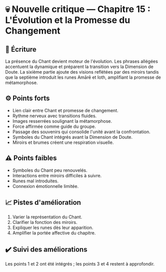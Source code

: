 # 💀 Nouvelle critique — Chapitre 15 : L'Évolution et la Promesse du Changement

## 🧠 Écriture
La présence du Chant devient moteur de l'évolution. Les phrases allégées accentuent la dynamique et préparent la transition vers la Dimension de Doute. La sixième partie ajoute des visions reflétées par des miroirs tandis que la septième introduit les runes Amārē et Ioth, amplifiant la promesse de métamorphose.

## ⚙️ Points forts
- Lien clair entre Chant et promesse de changement.
- Rythme nerveux avec transitions fluides.
- Images resserrées soulignant la métamorphose.
- Force affirmée comme guide du groupe.
- Passage des souvenirs qui consolide l'unité avant la confrontation.
- Symboles du Chant intégrés avant la Dimension de Doute.
- Miroirs et brumes créent une respiration visuelle.

## ⚠️ Points faibles
- Symboles du Chant peu renouvelés.
- Interactions entre miroirs difficiles à suivre.
- Runes mal introduites.
- Connexion émotionnelle limitée.

## 📈 Pistes d'amélioration
1. Varier la représentation du Chant.
2. Clarifier la fonction des miroirs.
3. Expliquer les runes dès leur apparition.
4. Amplifier la portée affective du chapitre.

## ✔️ Suivi des améliorations
Les points 1 et 2 ont été intégrés ; les points 3 et 4 restent à approfondir.

